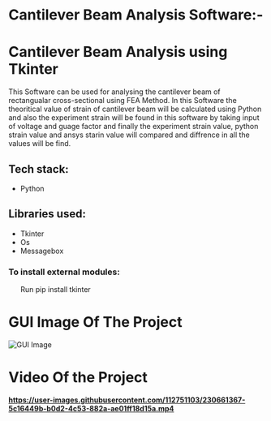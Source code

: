 # Cantilever Beam Analysis Software:-


<h1>Cantilever Beam Analysis using Tkinter</h1>

<p>This Software can be used for analysing the cantilever beam of rectangualar cross-sectional using FEA Method. In this Software the theoritical value of strain of cantilever beam will be calculated using Python and also the experiment strain will be found in this software by taking input of  voltage and guage factor and finally the experiment strain value, python  strain value and ansys  starin value will compared and diffrence in all the values will be find.</p>

<h2>Tech stack:</h2>

<ul>
    <li>Python</li>
    
</ul>


<h2>Libraries used:</h2>

<ul>
    <li>Tkinter</li>
    <li>Os</li>
    <li>Messagebox</li>
    
</ul>

<h3>To install external modules:</h3>

<p><ol>Run pip install tkinter</ol></p>



<h1><b>GUI Image Of The Project</b></h1>


![GUI Image](https://user-images.githubusercontent.com/112751103/230659430-54c2bd1c-634d-4c21-a22e-e3b2fe279f35.png)

<h1><b>Video Of the Project<b></h1>

https://user-images.githubusercontent.com/112751103/230661367-5c16449b-b0d2-4c53-882a-ae01ff18d15a.mp4



